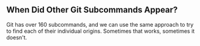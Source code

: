 ## When Did Other Git Subcommands Appear?

Git has over 160 subcommands, and we can use the same approach to try to find each of their individual origins.
Sometimes that works, sometimes it doesn't.

